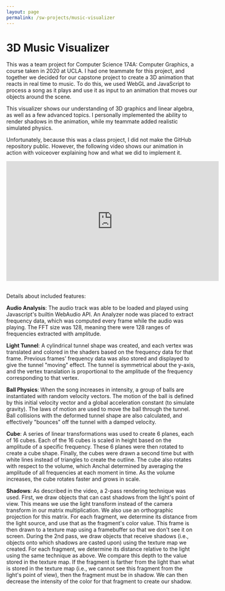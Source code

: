 ```yaml
---
layout: page
permalink: /sw-projects/music-visualizer
---
```

<link rel="stylesheet" href="/assets/css/style.css">
<h1 id="top">3D Music Visualizer</h1>
This was a team project for Computer Science 174A: Computer Graphics, a course taken in 2020 at UCLA. I had one teammate for this project, and together we decided for our capstone project to create a 3D animation that reacts in real time to music. To do this, we used WebGL and JavaScript to process a song as it plays and use it as input to an animation that moves our objects around the scene.

This visualizer shows our understanding of 3D graphics and linear algebra, as well as a few advanced topics. I personally implemented the ability to render shadows in the animation, while my teammate added realistic simulated physics.

Unfortunately, because this was a class project, I did not make the GitHub repository public. However, the following video shows our animation in action with voiceover explaining how and what we did to implement it.

<div class="image-container">
    <iframe width="560" height="315" src="https://www.youtube.com/embed/l-An80fVh20" frameborder="0" allow="accelerometer; autoplay; encrypted-media; gyroscope; picture-in-picture" allowfullscreen></iframe>
</div>
<br>

Details about included features:

**Audio Analysis**: The audio track was able to be loaded and played using Javascript's builtin WebAudio API. An Analyzer node was placed to extract frequency data, which was computed every frame while the audio was playing. The FFT size was 128, meaning there were 128 ranges of frequencies extracted with amplitude.

**Light Tunnel**: A cylindrical tunnel shape was created, and each vertex was translated and colored in the shaders based on the frequency data for that frame. Previous frames' frequency data was also stored and displayed to give the tunnel "moving" effect. The tunnel is symmetrical about the y-axis, and the vertex translation is proportional to the amplitude of the frequency corresponding to that vertex.

**Ball Physics**: When the song increases in intensity, a group of balls are instantiated with random velocity vectors. The motion of the ball is defined by this initial velocity vector and a global acceleration constant (to simulate gravity). The laws of motion are used to move the ball through the tunnel. Ball collisions with the deformed tunnel shape are also calculated, and effectively "bounces" off the tunnel with a damped velocity.

**Cube**: A series of linear transformations was used to create 6 planes, each of 16 cubes. Each of the 16 cubes is scaled in height based on the amplitude of a specific frequency. These 6 planes were then rotated to create a cube shape. Finally, the cubes were drawn a second time but with white lines instead of triangles to create the outline. The cube also rotates with respect to the volume, which Anchal determined by averaging the amplitude of all frequencies at each moment in time. As the volume increases, the cube rotates faster and grows in scale.

**Shadows**: As described in the video, a 2-pass rendering technique was used. First, we draw objects that can cast shadows from the light's point of view. This means we use the light transform instead of the camera transform in our matrix multiplication. We also use an orthographic projection for this matrix. For each fragment, we determine its distance from the light source, and use that as the fragment's color value. This frame is then drawn to a texture map using a framebuffer so that we don't see it on screen. During the 2nd pass, we draw objects that receive shadows (i.e., objects onto which shadows are casted upon) using the texture map we created. For each fragment, we determine its distance relative to the light using the same technique as above. We compare this depth to the value stored in the texture map. If the fragment is farther from the light than what is stored in the texture map (i.e., we cannot see this fragment from the light's point of view), then the fragment must be in shadow. We can then decrease the intensity of the color for that fragment to create our shadow.
